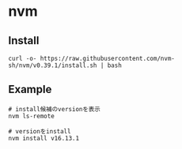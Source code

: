 # nvm

## Install

```console
curl -o- https://raw.githubusercontent.com/nvm-sh/nvm/v0.39.1/install.sh | bash
```
## Example

```console
# install候補のversionを表示
nvm ls-remote

# versionをinstall
nvm install v16.13.1
```
